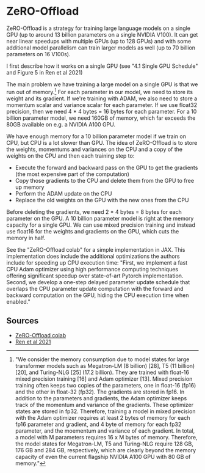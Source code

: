 # ZeRO-Offload

ZeRO-Offload is a strategy for training large language models on a single GPU (up to around 13 billion parameters on a single NVIDIA V100). It can get near linear speedups with multiple GPUs (up to 128 GPUs) and with some additional model parallelism can train larger models as well (up to 70 billion parameters on 16 V100s).

I first describe how it works on a single GPU (see "4.1 Single GPU Schedule" and Figure 5 in Ren et al 2021)

The main problem we have training a large model on a single GPU is that we run out of memory.[^1] For each parameter in our model, we need to store its weight and its gradient. If we're training with ADAM, we also need to store a momentum scalar and variance scalar for each parameter. If we use float32 precision, then we need 4 * 4 bytes = 16 bytes for each parameter. For a 10 billion parameter model, we need 160GB of memory, which far exceeds the 80GB available on e.g. a NVIDIA A100 GPU.

We have enough memory for a 10 billion parameter model if we train on CPU, but CPU is a lot slower than GPU. The idea of ZeRO-Offload is to store the weights, momentums and variances on the CPU and a copy of the weights on the CPU and then each training step to:

* Execute the forward and backward pass on the GPU to get the gradients (the most expensive part of the computation)
* Copy those gradients to the CPU and delete them from the GPU to free up memory
* Perform the ADAM update on the CPU
* Replace the old weights on the GPU with the new ones from the CPU

Before deleting the gradients, we need 2 * 4 bytes = 8 bytes for each parameter on the GPU. A 10 billion parameter model is right at the memory capacity for a single GPU. We can use mixed precision training and instead use float16 for the weights and gradients on the GPU, which cuts the memory in half.

See the "ZeRO-Offload colab" for a simple implementation in JAX. This implementation does include the additional optimizations the authors include for speeding up CPU execution time: "First, we implement a fast CPU Adam optimizer using high performance computing techniques offering significant speedup over state-of-art Pytorch implementation. Second, we develop a one-step delayed parameter update schedule that overlaps the CPU parameter update computation with the forward and backward computation on the GPU, hiding the CPU execution time when enabled."

## Sources

* [ZeRO-Offload colab](https://colab.research.google.com/drive/178-XgMkUShVn0MYoCde-IyPl1S3MDqqV#scrollTo=ZOMhIyPi4zDy)
* [Ren et al 2021](https://arxiv.org/pdf/2101.06840.pdf)

[^1]: "We consider the memory consumption due to model states for large transformer models such as Megatron-LM (8 billion) [28], T5 (11 billion) [20], and Turing-NLG [25] (17.2 billion). They are trained with float-16 mixed precision training [16] and Adam optimizer [13]. Mixed precision training often keeps two copies of the parameters, one in float-16 (fp16) and the other in float-32 (fp32). The gradients are stored in fp16. In addition to the parameters and gradients, the Adam optimizer keeps track of the momentum and variance of the gradients. These optimizer states are stored in fp32. Therefore, training a model in mixed precision with the Adam optimizer requires at least 2 bytes of memory for each fp16 parameter and gradient, and 4 byte of memory for each fp32 parameter, and the moementum and variance of each gradient. In total, a model with M parameters requires 16 x M bytes of memory. Therefore, the model states for Megatron-LM, T5 and Turing-NLG require 128 GB, 176 GB and 284 GB, respectively, which are clearly beyond the memory capacity of even the current flagship NVIDIA A100 GPU with 80 GB of memory."
